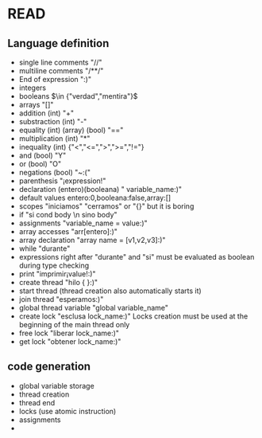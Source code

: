 # READ

## Language definition

- single line comments "//"
- multiline comments "/**/"
- End of expression ":)"
- integers 
- booleans $\in {"verdad","mentira"}$
- arrays "[]"
- addition (int) "+"
- substraction (int) "-"
- equality (int) (array) (bool) "=="
- multiplication (int) "*"
- inequality (int) {"<","<=",">",">=","!="}
- and (bool) "Y"
- or (bool) "O"
- negations (bool) "~:("
- parenthesis "¡expression!"
- declaration (entero)(booleana) "<type> variable_name:)"
- default values entero:0,booleana:false,array:[]
- scopes "iniciamos" "cerramos" or "{}" but it is boring
- if "si cond body \n sino body"
- assignments "variable_name = value:)"
- array accesses "arr[entero]:)"
- array declaration "array <type> name = [v1,v2,v3]:)"
- while "durante"
- expressions right after "durante" and "si" must be evaluated as boolean during type checking
- print "imprimir¡value!:)"
- create thread "hilo { }:)"
- start thread (thread creation also automatically starts it)
- join thread "esperamos:)"
- global thread variable "global <type> variable_name"
- create lock "esclusa lock_name:)" 
Locks creation must be used at the beginning of the main thread only
- free lock "liberar lock_name:)"
- get lock "obtener lock_name:)"




## code generation
- global variable storage
- thread creation
- thread end
- locks (use atomic instruction)
- assignments
- 